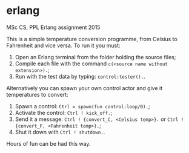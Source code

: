 # erlang
MSc CS, PPL Erlang assignment 2015

This is a simple temperature conversion programme, from Celsius to Fahrenheit and vice versa. To run it you must:

1. Open an Erlang terminal from the folder holding the source files;
2. Compile each file with the command ```c(<source name without extension>).```;
3. Run with the test data by typing: ```control:tester().```.

Alternatively you can spawn your own control actor and give it temperatures to convert:

1. Spawn a control: ```Ctrl = spawn(fun control:loop/0).```;
2. Activate the control: ```Ctrl ! kick_off.```;
3. Send it a message: ```Ctrl ! {convert_C, <Celsius temp>}.``` or ```Ctrl ! {convert_F, <Fahrenheit temp>}.```;
4. Shut it down with ```Ctrl ! shutdown.```.

Hours of fun can be had this way. 
